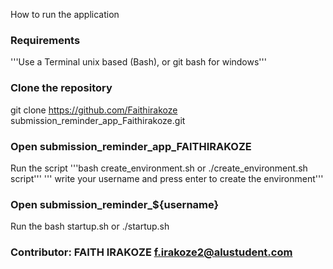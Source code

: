How to run the application

### Requirements
'''Use a Terminal unix based (Bash), or git bash for windows'''
### Clone the repository
   git clone https://github.com/Faithirakoze submission_reminder_app_Faithirakoze.git

### Open submission_reminder_app_FAITHIRAKOZE
Run the script
'''bash create_environment.sh or ./create_environment.sh script'''
''' write your username and press enter to create the environment'''
### Open submission_reminder_${username}
Run the bash startup.sh or ./startup.sh

### Contributor: FAITH IRAKOZE <f.irakoze2@alustudent.com>